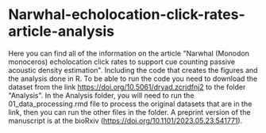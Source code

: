 # Narwhal-echolocation-click-rates-article-analysis
Here you can find all of the information on the article "Narwhal (Monodon monoceros) echolocation click rates to support cue counting passive acoustic density estimation". Including the code that creates the figures and the analysis done in R. To be able to run the code you need to download the dataset from the link https://doi.org/10.5061/dryad.zcrjdfnj2 to the folder "Analysis". In the Analysis folder, you will need to run the 01_data_processing.rmd file to process the original datasets that are in the link, then you can run the other files in the folder.  A preprint version of the manuscript is at the bioRxiv (https://doi.org/10.1101/2023.05.23.541771).
